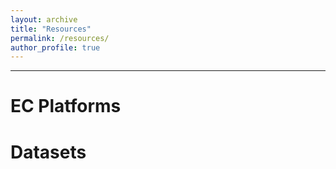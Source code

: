 ```yaml
---
layout: archive
title: "Resources"
permalink: /resources/
author_profile: true
---
```


---

EC Platforms
=====


Datasets
=====
